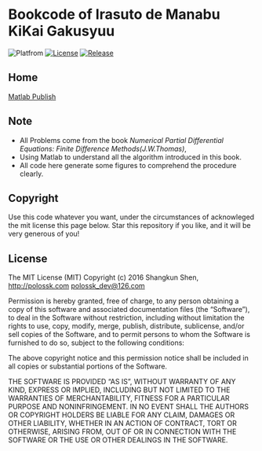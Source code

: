 # Bookcode of Irasuto de Manabu KiKai Gakusyuu

![Platfrom](https://img.shields.io/badge/matlab-2015b-bb92ac.svg)
[![License](https://img.shields.io/badge/license-MIT-blue.svg)](LICENSE)
[![Release](https://img.shields.io/badge/status-Complete-green.svg)](http://bookcode.polossk.com/Finite-Differences-Assignments/)

## Home
[Matlab Publish](http://bookcode.polossk.com/Finite-Differences-Assignments/)

## Note
- All Problems come from the book _Numerical Partial Differential Equations: Finite Difference Methods(J.W.Thomas)_, 
- Using Matlab to understand all the algorithm introduced in this book.
- All code here generate some figures to comprehend the procedure clearly.

## Copyright
Use this code whatever you want, under the circumstances of acknowleged the mit license this page below. Star this repository if you like, and it will be very generous of you!

## License
The MIT License (MIT)
Copyright (c) 2016 Shangkun Shen, http://polossk.com <polossk_dev@126.com>

Permission is hereby granted, free of charge, to any person obtaining a copy
of this software and associated documentation files (the “Software”), to deal
in the Software without restriction, including without limitation the rights
to use, copy, modify, merge, publish, distribute, sublicense, and/or sell
copies of the Software, and to permit persons to whom the Software is
furnished to do so, subject to the following conditions:

The above copyright notice and this permission notice shall be included in
all copies or substantial portions of the Software.

THE SOFTWARE IS PROVIDED “AS IS”, WITHOUT WARRANTY OF ANY KIND, EXPRESS OR
IMPLIED, INCLUDING BUT NOT LIMITED TO THE WARRANTIES OF MERCHANTABILITY,
FITNESS FOR A PARTICULAR PURPOSE AND NONINFRINGEMENT. IN NO EVENT SHALL THE
AUTHORS OR COPYRIGHT HOLDERS BE LIABLE FOR ANY CLAIM, DAMAGES OR OTHER
LIABILITY, WHETHER IN AN ACTION OF CONTRACT, TORT OR OTHERWISE, ARISING FROM,
OUT OF OR IN CONNECTION WITH THE SOFTWARE OR THE USE OR OTHER DEALINGS IN
THE SOFTWARE.